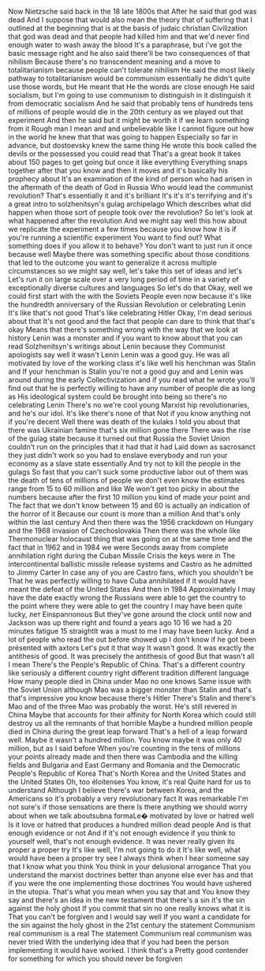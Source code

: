  Now Nietzsche said back in the 18 late 1800s that After he said that god was dead And I suppose that would also mean the theory that of suffering that I outlined at the beginning that is at the basis of judaic christian Civilization that god was dead and that people had killed him and that we'd never find enough water to wash away the blood It's a paraphrase, but i've got the basic message right and he also said there'll be two consequences of that nihilism Because there's no transcendent meaning and a move to totalitarianism because people can't tolerate nihilism He said the most likely pathway to totalitarianism would be communism essentially he didn't quite use those words, but He meant that He the words are close enough He said socialism, but I'm going to use communism to distinguish in it distinguish it from democratic socialism And he said that probably tens of hundreds tens of millions of people would die in the 20th century as we played out that experiment And then he said but it might be worth it if we learn something from it Rough man I mean and and unbelievable like I cannot figure out how in the world he knew that that was going to happen Especially so far in advance, but dostoevsky knew the same thing He wrote this book called the devils or the possessed you could read that That's a great book it takes about 150 pages to get going but once it like everything Everything snaps together after that you know and then it moves and it's basically his prophecy about It's an examination of the kind of person who had arisen in the aftermath of the death of God in Russia Who would lead the communist revolution? That's essentially it and it's brilliant It's it's it's terrifying and it's a great intro to solzhenitsyn's gulag archipelago Which describes what did happen when those sort of people took over the revolution? So let's look at what happened after the revolution And we might say well this how about we replicate the experiment a few times because you know how it is if you're running a scientific experiment You want to find out? What something does if you allow it to behave? You don't want to just run it once because well Maybe there was something specific about those conditions that led to the outcome you want to generalize it across multiple circumstances so we might say well, let's take this set of ideas and let's Let's run it on large scale over a very long period of time in a variety of exceptionally diverse cultures and languages So let's do that Okay, well we could first start with the with the Soviets People even now because it's like the hundredth anniversary of the Russian Revolution or celebrating Lenin It's like that's not good That's like celebrating Hitler Okay, I'm dead serious about that It's not good and the fact that people can dare to think that that's okay Means that there's something wrong with the way that we look at history Lenin was a monster and if you want to know about that you can read Solzhenitsyn's writings about Lenin because they Communist apologists say well it wasn't Lenin Lenin was a good guy. He was all motivated by love of the working class it's like well his henchman was Stalin and If your henchman is Stalin you're not a good guy and and Lenin was around during the early Collectivization and if you read what he wrote you'll find out that he is perfectly willing to have any number of people die as long as His ideological system could be brought into being so there's no celebrating Lenin There's no we're cool young Marxist hip revolutionaries, and he's our idol. It's like there's none of that Not if you know anything not if you're decent Well there was death of the kulaks I told you about that there was Ukrainian famine that's six million gone there There was the rise of the gulag state because it turned out that Russia the Soviet Union couldn't run on the principles that it had that it had Laid down as sacrosanct they just didn't work so you had to enslave everybody and run your economy as a slave state essentially And try not to kill the people in the gulags So fast that you can't suck some productive labor out of them was the death of tens of millions of people we don't even know the estimates range from 15 to 60 million and like We won't get too picky in about the numbers because after the first 10 million you kind of made your point and The fact that we don't know between 15 and 60 is actually an indication of the horror of it Because our count is more than a million And that's only within the last century And then there was the 1956 crackdown on Hungary and the 1968 invasion of Czechoslovakia Then there was the whole like Thermonuclear holocaust thing that was going on at the same time and the fact that in 1962 and in 1984 we were Seconds away from complete annihilation right during the Cuban Missile Crisis the keys were in The intercontinental ballistic missile release systems and Castro as he admitted to Jimmy Carter In case any of you are Castro fans, which you shouldn't be That he was perfectly willing to have Cuba annihilated if it would have meant the defeat of the United States And then in 1984 Approximately I may have the date exactly wrong the Russians were able to get the country to the point where they were able to get the country I may have been quite lucky, лет Einspannonous But they've gone around the clock until now and Jackson was up there right and found a years ago 10 16 we had a 20 minutes fatigue 15 straightIt was a must to me I may have been lucky. And a lot of people who read the out before showed up I don't know if he got been présented with axtors Let's put it that way It wasn't good. It was exactly the antithesis of good. It was precisely the antithesis of good But that wasn't all I mean There's the People's Republic of China. That's a different country like seriously a different country right different tradition different language How many people died in China under Mao no one knows Same issue with the Soviet Union although Mao was a bigger monster than Stalin and that's that's impressive you know because there's Hitler There's Stalin and there's Mao and of the three Mao was probably the worst. He's still revered in China Maybe that accounts for their affinity for North Korea which could still destroy us all the remnants of that horrible Maybe a hundred million people died in China during the great leap forward That's a hell of a leap forward well. Maybe it wasn't a hundred million. You know maybe it was only 40 million, but as I said before When you're counting in the tens of millions your points already made and then there was Cambodia and the killing fields and Bulgaria and East Germany and Romania and the Democratic People's Republic of Korea That's North Korea and the United States and the United States Oh, too éloitenses You know, it's real Quite hard for us to understand Although I believe there's war between Korea, and the Americans so it's probably a very revolutionary fact It was remarkable I'm not sure's if those sensations are there Is there anything we should worry about when we talk aboutsubna formaLe� motivated by love or hatred well Is it love or hatred that produces a hundred million dead people And is that enough evidence or not And if it's not enough evidence if you think to yourself well, that's not enough evidence. It was never really given its proper a proper try It's like well, I'm not going to do it It's like well, what would have been a proper try see I always think when I hear someone say that I know what you think You think in your delusional arrogance That you understand the marxist doctrines better than anyone else ever has and that if you were the one implementing those doctrines You would have ushered in the utopia. That's what you mean when you say that and You know they say and there's an idea in the new testament that there's a sin it's the sin against the holy ghost If you commit that sin no one really knows what it is That you can't be forgiven and I would say well If you want a candidate for the sin against the holy ghost in the 21st century the statement Communism real communism is a real The statement Communism real communism was never tried With the underlying idea that if you had been the person implementing it would have worked. I think that's a Pretty good contender for something for which you should never be forgiven